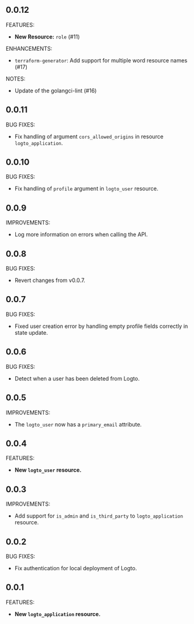 ## 0.0.12

FEATURES:

- **New Resource:** `role` (#11)

ENHANCEMENTS:

- `terraform-generator`: Add support for multiple word resource names (#17)

NOTES:
- Update of the golangci-lint (#16)

## 0.0.11

BUG FIXES:

- Fix handling of argument `cors_allowed_origins` in resource `logto_application`.

## 0.0.10

BUG FIXES:

- Fix handling of `profile` argument in `logto_user` resource.

## 0.0.9

IMPROVEMENTS:

- Log more information on errors when calling the API.

## 0.0.8

BUG FIXES:

- Revert changes from v0.0.7.

## 0.0.7

BUG FIXES:

- Fixed user creation error by handling empty profile fields correctly in state update.

## 0.0.6

BUG FIXES:

- Detect when a user has been deleted from Logto.

## 0.0.5

IMPROVEMENTS:

- The `logto_user` now has a `primary_email` attribute.

## 0.0.4

FEATURES:

- **New `logto_user` resource.**

## 0.0.3

IMPROVEMENTS:

- Add support for `is_admin` and `is_third_party` to `logto_application` resource.

## 0.0.2

BUG FIXES:

- Fix authentication for local deployment of Logto.

## 0.0.1

FEATURES:

- **New `logto_application` resource.**
